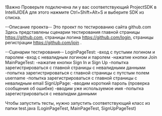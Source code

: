 !Важно
Проверьте подключена ли у вас соответствующий ProjectSDK в IntelliJIDEA  для этого нажмите Ctrl+Shift+Alt+S и выберите SDK из списка.

--Описание проекта--
Это проект по тестированию сайта github.com
Здесь представлены сценарии тестирования главной страницы https://github.com,
                                         страницы логина https://github.com/login,
                                         страницы регистрации https://github.com/join .

--Сценарии тестирования--
LoginPageTest:
-вход с пустыми логином и паролем
-вход с невалидным логином и паролем
-нажатие кнопки Join
MainPageTest:
-нажатие кнопки Sign In и Sign Up
-попытка зарегистрироваться с главной страницы с невалидными данными
-попытка зарегистрироваться с главной страницы с путстым полем username
-попытка зарегистрироваться с главной страницы с невалидным email
SignUpPage:
-вводим короткий пароль (проверка сообщения об ошибке)
-вводим уже используемое имя
-попытка зарегистрироваться с невалидми данными



Чтобы запустить тесты, нужно запустить соответствующий класс из папки test.java (LoginPageTest, MainPageTest, SignUpPageTest)